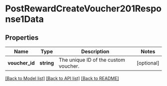 # PostRewardCreateVoucher201Response1Data

## Properties
Name | Type | Description | Notes
------------ | ------------- | ------------- | -------------
**voucher_id** | **string** | The unique ID of the custom voucher. | [optional] 

[[Back to Model list]](../../README.md#documentation-for-models) [[Back to API list]](../../README.md#documentation-for-api-endpoints) [[Back to README]](../../README.md)

